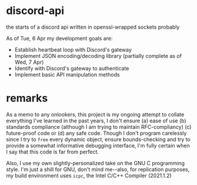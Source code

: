 # discord-api
the starts of a discord api written in openssl-wrapped sockets probably

As of Tue, 6 Apr my development goals are:

- Establish heartbeat loop with Discord's gateway
- Implement JSON encoding/decoding library (partially complete as of Wed, 7 Apr)
- Identify with Discord's gateway to authenticate
- Implement basic API manipulation methods

# remarks

As a memo to any onlookers, this project is my ongoing attempt to collate everything I've learned in the past years, I don't ensure (a) ease of use (b) standards
compliance (although I am trying to maintain RFC-compliancy) (c) future-proof code or (d) any safe code. Though I don't program carelessly since I try to `free` 
every dynamic object, ensure bounds-checking and try to provide a somewhat informative debugging interface, I'm fully certain when I say that this code is far
from perfect.

Also, I use my own slightly-personalized take on the GNU C programming style. I'm just a shill for GNU, don't mind me--also, for replication purposes, my build
environment uses `icpc`, the Intel C/C++ Compiler (2021.1.2)
